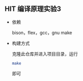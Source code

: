 ## HIT 编译原理实验3
- 依赖

  bison，flex，gcc，gnu make
- 构建方式

  克隆此仓库并进入项目目录，运行
  ```bash
  make
  ```
  即可
